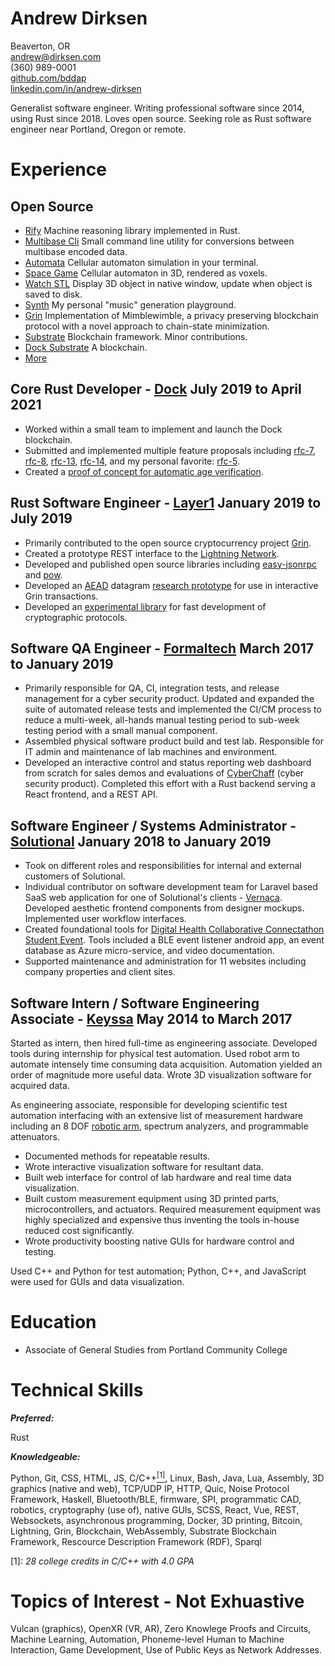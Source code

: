 # Andrew Dirksen

Beaverton, OR<br/>
andrew@dirksen.com<br/>
\(360\) 989-0001<br/>
[github.com/bddap](https://github.com/bddap)<br/>
[linkedin.com/in/andrew-dirksen](https://www.linkedin.com/in/andrew-dirksen)

Generalist software engineer. Writing professional software since 2014, using Rust since 2018. Loves open source. Seeking role as Rust software engineer near Portland, Oregon or remote.

# Experience

## Open Source

* [Rify](https://github.com/docknetwork/rify) Machine reasoning library implemented in Rust.
* [Multibase Cli](https://github.com/docknetwork/multibase-cli) Small command line utility for conversions between multibase encoded data.
* [Automata](https://github.com/bddap/automata) Cellular automaton simulation in your terminal.
* [Space Game](https://github.com/bddap/space-game-bimensal) Cellular automaton in 3D, rendered as voxels.
* [Watch STL](https://github.com/bddap/watch-stl-rust) Display 3D object in native window, update when object is saved to disk.
* [Synth](https://github.com/bddap/synth0x01) My personal "music" generation playground.
* [Grin](https://github.com/mimblewimble/grin) Implementation of Mimblewimble, a privacy preserving blockchain protocol with a novel approach to chain-state minimization.
* [Substrate](https://github.com/paritytech/substrate) Blockchain framework. Minor contributions.
* [Dock Substrate](https://github.com/docknetwork/dock-substrate) A blockchain.
* [More](https://github.com/bddap)

## Core Rust Developer - [Dock](https://dock.io/) <span style="display: none;">-</span> <span class="date">July 2019 to April 2021</span>

- Worked within a small team to implement and launch the Dock blockchain.
- Submitted and implemented multiple feature proposals including [rfc-7](https://github.com/docknetwork/planning/blob/master/rfc/0007-anchoring.md), [rfc-8](https://github.com/docknetwork/planning/blob/master/rfc/0008-delegatable-credentials.md), [rfc-13](https://github.com/docknetwork/planning/blob/master/rfc/0013-public-delegation.md), [rfc-14](https://github.com/docknetwork/planning/blob/master/rfc/0014-public-attestation.md), and my personal favorite: [rfc-5](https://github.com/docknetwork/planning/blob/master/rfc/0005-claim-deduction.md).
- Created a [proof of concept for automatic age verification](https://www.youtube.com/watch?v=8bZwkqqQju4).

## Rust Software Engineer - [Layer1](https://www.layer1.capital/) <span style="display: none;">-</span> <span class="date">January 2019 to July 2019</span>

- Primarily contributed to the open source cryptocurrency project [Grin](https://grin.mw).
- Created a prototype REST interface to the [Lightning Network](https://en.wikipedia.org/wiki/Lightning_Network).
- Developed and published open source libraries including [easy-jsonrpc](https://crates.io/crates/easy-jsonrpc) and [pow](https://crates.io/crates/pow).
- Developed an [AEAD](https://en.wikipedia.org/wiki/Authenticated_encryption) datagram [research prototype](https://github.com/layer1capital/reprehensible) for use in interactive Grin transactions.
- Developed an [experimental library](https://github.com/bddap/sealed) for fast development of cryptographic protocols.

## Software QA Engineer - [Formaltech](https://formal.tech/) <span style="display: none;">-</span> <span class="date">March 2017 to January 2019</span>

- Primarily responsible for QA, CI, integration tests, and release management for a cyber security product. Updated and expanded the suite of automated release tests and implemented the CI/CM process to reduce a multi-week, all-hands manual testing period to sub-week testing period with a small manual component.
- Assembled physical software product build and test lab. Responsible for IT admin and maintenance of lab machines and environment.
- Developed an interactive control and status reporting web dashboard from scratch for sales demos and evaluations of [CyberChaff](https://galois.com/project/cyberchaff/) (cyber security product). Completed this effort with a Rust backend serving a React frontend, and a REST API.

## Software Engineer / Systems Administrator - [Solutional](https://solutionalinc.com/) <span style="display: none;">-</span> <span class="date">January 2018 to January 2019</span>

- Took on different roles and responsibilities for internal and external customers of Solutional.
- Individual contributor on software development team for Laravel based SaaS web application for one of Solutional's clients - [Vernaca](https://www.vernaca.com/). Developed aesthetic frontend components from designer mockups. Implemented user workflow interfaces.
- Created foundational tools for [Digital Health Collaborative Connectathon Student Event](https://www.dhcolab.com/events/). Tools included a BLE event listener android app, an event database as Azure micro-service, and video documentation.
- Supported maintenance and administration for 11 websites including company properties and client sites.

## Software Intern / Software Engineering Associate - [Keyssa](http://www.keyssa.com/) <span style="display: none;">-</span> <span class="date">May 2014 to March 2017</span>

Started as intern, then hired full-time as engineering associate. Developed tools during internship for physical test automation. Used robot arm to automate intensely time consuming data acquisition. Automation yielded an order of magnitude more useful data. Wrote 3D visualization software for acquired data.

As engineering associate, responsible for developing scientific test automation interfacing with an extensive list of measurement hardware including an 8 DOF [robotic arm](http://www.robai.com/), spectrum analyzers, and programmable attenuators.

- Documented methods for repeatable results.
- Wrote interactive visualization software for resultant data.
- Built web interface for control of lab hardware and real time data visualization.
- Built custom measurement equipment using 3D printed parts, microcontrollers, and actuators.
  Required measurement equipment was highly specialized and expensive thus inventing the tools in-house reduced cost significantly.
- Wrote productivity boosting native GUIs for hardware control and testing.

Used C++ and Python for test automation; Python, C++, and JavaScript were used for GUIs and data visualization.

# Education

- Associate of General Studies from Portland Community College

# Technical Skills

***Preferred:***

<p class="indent">Rust</p>

***Knowledgeable:***

<p class="indent">Python, Git, CSS, HTML, JS, C/C++<a href="#footnote1" title="28 college credits in C/C++ with 4.0 GPA"><sup>[1]</sup></a>, Linux, Bash, Java, Lua, Assembly, 3D graphics (native and web), TCP/UDP IP, HTTP, Quic, Noise Protocol Framework, Haskell, Bluetooth/BLE, firmware, SPI, programmatic CAD, robotics, cryptography (use of), native GUIs, SCSS, React, Vue, REST, Websockets, asynchronous programming, Docker, 3D printing, Bitcoin, Lightning, Grin, Blockchain, WebAssembly, Substrate Blockchain Framework, Rescource Description Framework (RDF), Sparql</p>

\[1\]: <i id="footnote1">28 college credits in C/C++ with 4.0 GPA</i>

# Topics of Interest - Not Exhuastive

<p class="indent">Vulcan (graphics), OpenXR (VR, AR), Zero Knowlege Proofs and Circuits, Machine Learning, Automation, Phoneme-level Human to Machine Interaction, Game Development, Use of Public Keys as Network Addresses.</p>
